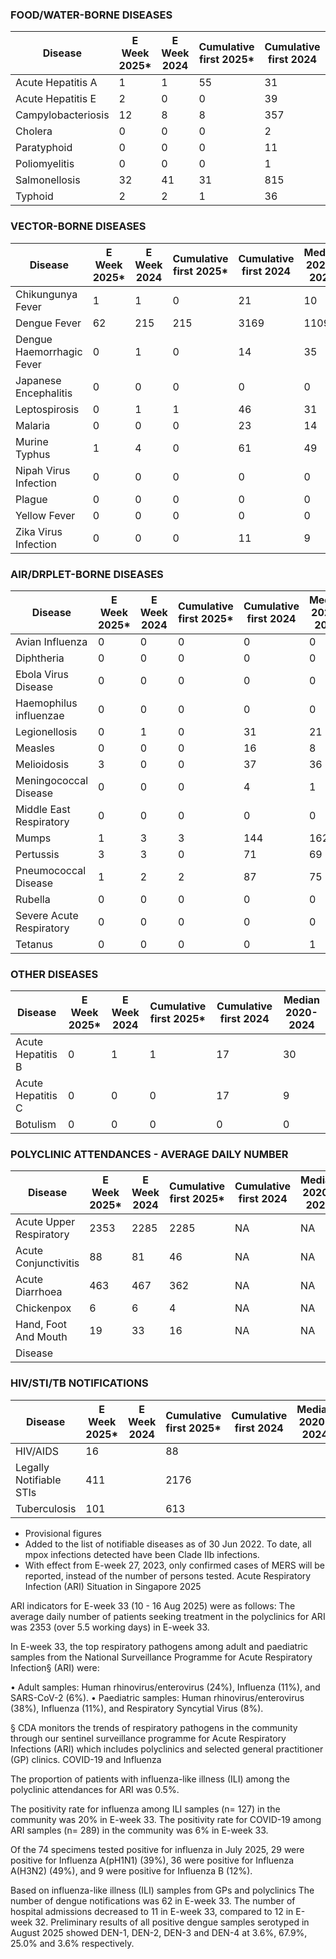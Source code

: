 ### FOOD/WATER-BORNE DISEASES

| Disease                  | E Week 2025* | E Week 2024 | Cumulative first 2025* | Cumulative first 2024 | Median 2020-2024 |
|--------------------------|--------------|-------------|------------------------|-----------------------|------------------|
| Acute Hepatitis A        | 1            | 1           | 55                     | 31                    | 19               |
| Acute Hepatitis E        | 2            | 0           | 0                      | 39                    | 26               |
| Campylobacteriosis       | 12           | 8           | 8                      | 357                   | 306              |
| Cholera                  | 0            | 0           | 0                      | 2                     | 2                |
| Paratyphoid              | 0            | 0           | 0                      | 11                    | 14               |
| Poliomyelitis            | 0            | 0           | 0                      | 1                     | 0                |
| Salmonellosis            | 32           | 41          | 31                     | 815                   | 979              |
| Typhoid                  | 2            | 2           | 1                      | 36                    | 35               |

### VECTOR-BORNE DISEASES

| Disease                  | E Week 2025* | E Week 2024 | Cumulative first 2025* | Cumulative first 2024 | Median 2020-2024 |
|--------------------------|--------------|-------------|------------------------|-----------------------|------------------|
| Chikungunya Fever        | 1            | 1           | 0                      | 21                    | 10               |
| Dengue Fever             | 62           | 215         | 215                    | 3169                  | 11094            |
| Dengue Haemorrhagic Fever| 0            | 1           | 0                      | 14                    | 35               |
| Japanese Encephalitis    | 0            | 0           | 0                      | 0                     | 0                |
| Leptospirosis            | 0            | 1           | 1                      | 46                    | 31               |
| Malaria                  | 0            | 0           | 0                      | 23                    | 14               |
| Murine Typhus            | 1            | 4           | 0                      | 61                    | 49               |
| Nipah Virus Infection    | 0            | 0           | 0                      | 0                     | 0                |
| Plague                   | 0            | 0           | 0                      | 0                     | 0                |
| Yellow Fever             | 0            | 0           | 0                      | 0                     | 0                |
| Zika Virus Infection     | 0            | 0           | 0                      | 11                    | 9                |

### AIR/DRPLET-BORNE DISEASES

| Disease                  | E Week 2025* | E Week 2024 | Cumulative first 2025* | Cumulative first 2024 | Median 2020-2024 |
|--------------------------|--------------|-------------|------------------------|-----------------------|------------------|
| Avian Influenza          | 0            | 0           | 0                      | 0                     | 0                |
| Diphtheria               | 0            | 0           | 0                      | 0                     | 0                |
| Ebola Virus Disease      | 0            | 0           | 0                      | 0                     | 0                |
| Haemophilus influenzae   | 0            | 0           | 0                      | 0                     | 0                |
| Legionellosis            | 0            | 1           | 0                      | 31                    | 21               |
| Measles                  | 0            | 0           | 0                      | 16                    | 8                |
| Melioidosis              | 3            | 0           | 0                      | 37                    | 36               |
| Meningococcal Disease    | 0            | 0           | 0                      | 4                     | 1                |
| Middle East Respiratory  | 0            | 0           | 0                      | 0                     | 0                |
| Mumps                    | 1            | 3           | 3                      | 144                   | 162              |
| Pertussis                | 3            | 3           | 0                      | 71                    | 69               |
| Pneumococcal Disease     | 1            | 2           | 2                      | 87                    | 75               |
| Rubella                  | 0            | 0           | 0                      | 0                     | 0                |
| Severe Acute Respiratory | 0            | 0           | 0                      | 0                     | 0                |
| Tetanus                  | 0            | 0           | 0                      | 0                     | 1                |

### OTHER DISEASES

| Disease                  | E Week 2025* | E Week 2024 | Cumulative first 2025* | Cumulative first 2024 | Median 2020-2024 |
|--------------------------|--------------|-------------|------------------------|-----------------------|------------------|
| Acute Hepatitis B        | 0            | 1           | 1                      | 17                    | 30               |
| Acute Hepatitis C        | 0            | 0           | 0                      | 17                    | 9                |
| Botulism                 | 0            | 0           | 0                      | 0                     | 0                |

### POLYCLINIC ATTENDANCES - AVERAGE DAILY NUMBER

| Disease                  | E Week 2025* | E Week 2024 | Cumulative first 2025* | Cumulative first 2024 | Median 2020-2024 |
|--------------------------|--------------|-------------|------------------------|-----------------------|------------------|
| Acute Upper Respiratory  | 2353         | 2285        | 2285                   | NA                    | NA               |
| Acute Conjunctivitis     | 88           | 81          | 46                     | NA                    | NA               |
| Acute Diarrhoea          | 463          | 467         | 362                    | NA                    | NA               |
| Chickenpox               | 6            | 6           | 4                      | NA                    | NA               |
| Hand, Foot And Mouth     | 19           | 33          | 16                     | NA                    | NA               |
| Disease                  |              |             |                        |                       |                  |

### HIV/STI/TB NOTIFICATIONS

| Disease                  | E Week 2025* | E Week 2024 | Cumulative first 2025* | Cumulative first 2024 | Median 2020-2024 |
|--------------------------|--------------|-------------|------------------------|-----------------------|------------------|
| HIV/AIDS                 | 16           |             | 88                     |                       |                  |
| Legally Notifiable STIs  | 411          |             | 2176                   |                       |                  |
| Tuberculosis             | 101          |             | 613                    |                       |                  |

* Provisional figures
* Added to the list of notifiable diseases as of 30 Jun 2022. To date, all mpox infections detected have been Clade IIb infections.
* With effect from E-week 27, 2023, only confirmed cases of MERS will be reported, instead of the number of persons tested.
Acute Respiratory Infection (ARI) Situation in Singapore 2025

ARI indicators for E-week 33 (10 - 16 Aug 2025) were as follows:
The average daily number of patients seeking treatment in the polyclinics for ARI was 2353 (over 5.5 working days) in E-week 33.

In E-week 33, the top respiratory pathogens among adult and paediatric samples from the National Surveillance Programme for Acute Respiratory Infection§ (ARI) were:

• Adult samples: Human rhinovirus/enterovirus (24%), Influenza (11%), and SARS-CoV-2 (6%).
• Paediatric samples: Human rhinovirus/enterovirus (38%), Influenza (11%), and Respiratory Syncytial Virus (8%).

§ CDA monitors the trends of respiratory pathogens in the community through our sentinel surveillance programme for Acute Respiratory Infections (ARI) which includes polyclinics and selected general practitioner (GP) clinics.
COVID-19 and Influenza

The proportion of patients with influenza-like illness (ILI) among the polyclinic attendances for ARI was 0.5%.

The positivity rate for influenza among ILI samples (n= 127) in the community was 20% in E-week 33. The positivity rate for COVID-19 among ARI samples (n= 289) in the community was 6% in E-week 33.

Of the 74 specimens tested positive for influenza in July 2025, 29 were positive for Influenza A(pH1N1) (39%), 36 were positive for Influenza A(H3N2) (49%), and 9 were positive for Influenza B (12%).

Based on influenza-like illness (ILI) samples from GPs and polyclinics
The number of dengue notifications was 62 in E-week 33. The number of hospital admissions decreased to 11 in E-week 33, compared to 12 in E-week 32. Preliminary results of all positive dengue samples serotyped in August 2025 showed DEN-1, DEN-2, DEN-3 and DEN-4 at 3.6%, 67.9%, 25.0% and 3.6% respectively.
